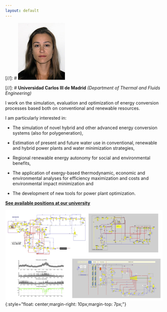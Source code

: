 ```yaml
---
layout: default
---
```


[//]: # ![Fontina Petrakopoulou](/files/fontina_profile.jpg)

[//]: # **Universidad Carlos III de Madrid** *(Department of Thermal and Fluids Engineering)*


I work on the simulation, evaluation and optimization of energy conversion processes
based both on conventional and renewable resources. 

I am particularly interested in:

- The simulation of novel hybrid and other advanced energy conversion systems (also for polygeneration),

- Estimation of present and future water use in conventional, renewable and hybrid power plants and water minimization strategies,

- Regional renewable energy autonomy for social and environmental benefits,

- The application of exergy-based thermodynamic, economic and environmental analyses for efficiency maximization and costs and environmental impact minimization and

- The development of new tools for power plant optimization.

**[See available positions at our university](http://fontina-petrakopoulou.github.io/available-positions/)**

![Fontina Petrakopoulou](/files/simulation_profile.jpg){:style="float: center;margin-right: 10px;margin-top: 7px;"}
